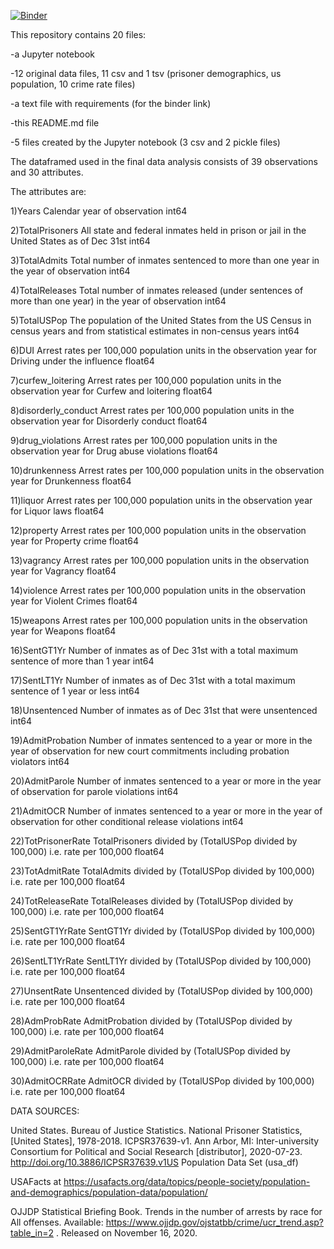 [![Binder](https://mybinder.org/badge_logo.svg)](https://mybinder.org/v2/gh/COMP4447TEAM/crime/main)

This repository contains 20 files:

-a Jupyter notebook

-12 original data files, 11 csv and 1 tsv (prisoner demographics, us population, 10 crime rate files)

-a text file with requirements (for the binder link)

-this README.md file

-5 files created by the Jupyter notebook (3 csv and 2 pickle files)


The dataframed used in the final data analysis consists of 39 observations and 30 attributes.

The attributes are:

1)Years	Calendar year of observation	int64

2)TotalPrisoners	All state and federal inmates held in prison or jail in the United States as of Dec 31st	int64

3)TotalAdmits	Total number of inmates sentenced to more than one year in the year of observation	int64

4)TotalReleases	Total number of inmates released (under sentences of more than one year) in the year of observation	int64

5)TotalUSPop	The population of the United States from the US Census in census years and from statistical estimates in non-census years	int64

6)DUI	Arrest rates per 100,000 population units in the observation year for Driving under the influence	float64

7)curfew_loitering	Arrest rates per 100,000 population units in the observation year for Curfew and loitering	float64

8)disorderly_conduct	Arrest rates per 100,000 population units in the observation year for Disorderly conduct	float64

9)drug_violations	Arrest rates per 100,000 population units in the observation year for Drug abuse violations	float64

10)drunkenness	Arrest rates per 100,000 population units in the observation year for Drunkenness	float64

11)liquor	Arrest rates per 100,000 population units in the observation year for Liquor laws	float64

12)property	Arrest rates per 100,000 population units in the observation year for Property crime	float64

13)vagrancy	Arrest rates per 100,000 population units in the observation year for Vagrancy	float64

14)violence	Arrest rates per 100,000 population units in the observation year for Violent Crimes	float64

15)weapons	Arrest rates per 100,000 population units in the observation year for Weapons	float64

16)SentGT1Yr	Number of inmates as of Dec 31st with a total maximum sentence of more than 1 year	int64

17)SentLT1Yr	Number of inmates as of Dec 31st with a total maximum sentence of 1 year or less	int64

18)Unsentenced	Number of inmates as of Dec 31st that were unsentenced	int64

19)AdmitProbation	Number of inmates sentenced to a year or more in the year of observation for new court commitments including probation violators	int64

20)AdmitParole	Number of inmates sentenced to a year or more in the year of observation for parole violations	int64

21)AdmitOCR	Number of inmates sentenced to a year or more in the year of observation for other conditional release violations	int64

22)TotPrisonerRate	TotalPrisoners divided by (TotalUSPop divided by 100,000) i.e. rate per 100,000	float64

23)TotAdmitRate	TotalAdmits divided by (TotalUSPop divided by 100,000) i.e. rate per 100,000	float64

24)TotReleaseRate	TotalReleases divided by (TotalUSPop divided by 100,000) i.e. rate per 100,000	float64

25)SentGT1YrRate	SentGT1Yr divided by (TotalUSPop divided by 100,000) i.e. rate per 100,000	float64

26)SentLT1YrRate	SentLT1Yr divided by (TotalUSPop divided by 100,000) i.e. rate per 100,000	float64

27)UnsentRate	Unsentenced divided by (TotalUSPop divided by 100,000) i.e. rate per 100,000	float64

28)AdmProbRate	AdmitProbation divided by (TotalUSPop divided by 100,000) i.e. rate per 100,000	float64

29)AdmitParoleRate	AdmitParole divided by (TotalUSPop divided by 100,000) i.e. rate per 100,000	float64

30)AdmitOCRRate	AdmitOCR divided by (TotalUSPop divided by 100,000) i.e. rate per 100,000	float64


DATA SOURCES:

United States. Bureau of Justice Statistics. National Prisoner Statistics, [United States], 1978-2018. ICPSR37639-v1. Ann Arbor, MI: Inter-university Consortium for Political and Social Research [distributor], 2020-07-23. http://doi.org/10.3886/ICPSR37639.v1US Population Data Set (usa_df)

USAFacts at https://usafacts.org/data/topics/people-society/population-and-demographics/population-data/population/ 

OJJDP Statistical Briefing Book. Trends in the number of arrests by race for All offenses. Available: https://www.ojjdp.gov/ojstatbb/crime/ucr_trend.asp?table_in=2 . Released on November 16, 2020.
